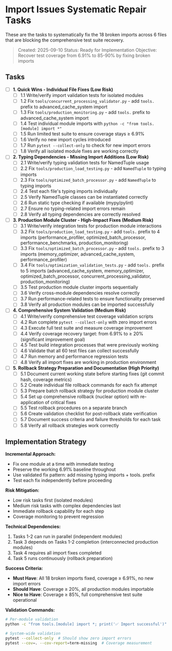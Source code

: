 # Import Issues Systematic Repair Tasks

These are the tasks to systematically fix the 18 broken imports across 6 files that are blocking the comprehensive test suite recovery.

> Created: 2025-09-10
> Status: Ready for Implementation
> Objective: Recover test coverage from 6.91% to 85-90% by fixing broken imports

## Tasks

- [ ] **1. Quick Wins - Individual File Fixes (Low Risk)**
  - [ ] 1.1 Write/verify import validation tests for isolated modules
  - [ ] 1.2 Fix `tools/concurrent_processing_validator.py` - add `tools.` prefix to advanced_cache_system import
  - [ ] 1.3 Fix `tools/production_monitoring.py` - add `tools.` prefix to advanced_cache_system import  
  - [ ] 1.4 Test individual module imports with `python -c "from tools.[module] import *"`
  - [ ] 1.5 Run limited test suite to ensure coverage stays ≥ 6.91%
  - [ ] 1.6 Verify no new import cycles introduced
  - [ ] 1.7 Run `pytest --collect-only` to check for new import errors
  - [ ] 1.8 Verify all isolated module fixes are working correctly

- [ ] **2. Typing Dependencies - Missing Import Additions (Low Risk)**
  - [ ] 2.1 Write/verify typing validation tests for NamedTuple usage
  - [ ] 2.2 Fix `tools/production_load_testing.py` - add `NamedTuple` to typing imports
  - [ ] 2.3 Fix `tools/optimized_batch_processor.py` - add `NamedTuple` to typing imports
  - [ ] 2.4 Test each file's typing imports individually 
  - [ ] 2.5 Verify NamedTuple classes can be instantiated correctly
  - [ ] 2.6 Run static type checking if available (mypy/pylint)
  - [ ] 2.7 Ensure no typing-related import errors remain
  - [ ] 2.8 Verify all typing dependencies are correctly resolved

- [ ] **3. Production Module Cluster - High-Impact Fixes (Medium Risk)**
  - [ ] 3.1 Write/verify integration tests for production module interactions
  - [ ] 3.2 Fix `tools/production_load_testing.py` - add `tools.` prefix to 4 imports (performance_profiler, optimized_batch_processor, performance_benchmarks, production_monitoring)
  - [ ] 3.3 Fix `tools/optimized_batch_processor.py` - add `tools.` prefix to 3 imports (memory_optimizer, advanced_cache_system, performance_profiler)
  - [ ] 3.4 Fix `tools/optimization_validation_tests.py` - add `tools.` prefix to 5 imports (advanced_cache_system, memory_optimizer, optimized_batch_processor, concurrent_processing_validator, production_monitoring)
  - [ ] 3.5 Test production module cluster imports sequentially
  - [ ] 3.6 Verify cross-module dependencies resolve correctly
  - [ ] 3.7 Run performance-related tests to ensure functionality preserved
  - [ ] 3.8 Verify all production modules can be imported successfully

- [ ] **4. Comprehensive System Validation (Medium Risk)**
  - [ ] 4.1 Write/verify comprehensive test coverage validation scripts
  - [ ] 4.2 Run complete `pytest --collect-only` with zero import errors
  - [ ] 4.3 Execute full test suite and measure coverage improvement
  - [ ] 4.4 Verify coverage recovery target: from 6.91% to ≥ 20% (significant improvement goal)
  - [ ] 4.5 Test build integration processes that were previously working
  - [ ] 4.6 Validate that all 60 test files can collect successfully
  - [ ] 4.7 Run memory and performance regression tests
  - [ ] 4.8 Verify all import fixes are working in production environment

- [ ] **5. Rollback Strategy Preparation and Documentation (High Priority)**
  - [ ] 5.1 Document current working state before starting fixes (git commit hash, coverage metrics)
  - [ ] 5.2 Create individual file rollback commands for each fix attempt
  - [ ] 5.3 Prepare batch rollback strategy for production module cluster
  - [ ] 5.4 Set up comprehensive rollback (nuclear option) with re-application of critical fixes
  - [ ] 5.5 Test rollback procedures on a separate branch
  - [ ] 5.6 Create validation checklist for post-rollback state verification
  - [ ] 5.7 Document success criteria and failure thresholds for each task
  - [ ] 5.8 Verify all rollback strategies work correctly

## Implementation Strategy

**Incremental Approach:**
- Fix one module at a time with immediate testing
- Preserve the working 6.91% baseline throughout
- Use validated fix pattern: add missing typing imports + tools. prefix
- Test each fix independently before proceeding

**Risk Mitigation:**
- Low risk tasks first (isolated modules)
- Medium risk tasks with complex dependencies last
- Immediate rollback capability for each step
- Coverage monitoring to prevent regression

**Technical Dependencies:**
1. Tasks 1-2 can run in parallel (independent modules)
2. Task 3 depends on Tasks 1-2 completion (interconnected production modules)
3. Task 4 requires all import fixes completed
4. Task 5 runs continuously (rollback preparation)

**Success Criteria:**
- **Must Have**: All 18 broken imports fixed, coverage ≥ 6.91%, no new import errors
- **Should Have**: Coverage ≥ 20%, all production modules importable
- **Nice to Have**: Coverage ≥ 85%, full comprehensive test suite operational

**Validation Commands:**
```bash
# Per-module validation
python -c "from tools.[module] import *; print('✅ Import successful')"

# System-wide validation  
pytest --collect-only  # Should show zero import errors
pytest --cov=. --cov-report=term-missing  # Coverage measurement
```